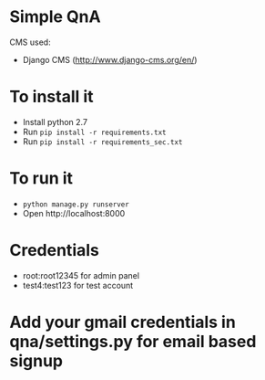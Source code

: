 # Simple QnA

CMS used:
- Django CMS (http://www.django-cms.org/en/)

# To install it
- Install python 2.7
- Run `pip install -r requirements.txt`
- Run `pip install -r requirements_sec.txt`

# To run it
- `python manage.py runserver`
- Open http://localhost:8000

# Credentials
- root:root12345 for admin panel
- test4:test123 for test account

# Add your gmail credentials in qna/settings.py for email based signup
